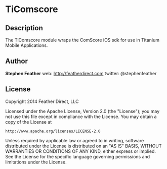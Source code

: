 # TiComscore

## Description

The TiComscore module wraps the ComScore iOS sdk for use in Titanium Mobile Applications.

## Author

**Stephen Feather**
web: http://featherdirect.com
twitter: @stephenfeather

## License

Copyright 2014 Feather Direct, LLC

Licensed under the Apache License, Version 2.0 (the "License");
you may not use this file except in compliance with the License.
You may obtain a copy of the License at

    http://www.apache.org/licenses/LICENSE-2.0

Unless required by applicable law or agreed to in writing, software
distributed under the License is distributed on an "AS IS" BASIS,
WITHOUT WARRANTIES OR CONDITIONS OF ANY KIND, either express or implied.
See the License for the specific language governing permissions and
limitations under the License.
